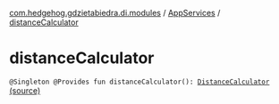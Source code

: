 [com.hedgehog.gdzietabiedra.di.modules](../index.md) / [AppServices](index.md) / [distanceCalculator](./distance-calculator.md)

# distanceCalculator

`@Singleton @Provides fun distanceCalculator(): `[`DistanceCalculator`](../../com.hedgehog.gdzietabiedra.appservice/-distance-calculator/index.md) [(source)](https://github.com/asvid/GdzieTaBiedra/tree/master/app/src/main/java/com/hedgehog/gdzietabiedra/di/modules/AppServices.kt#L18)